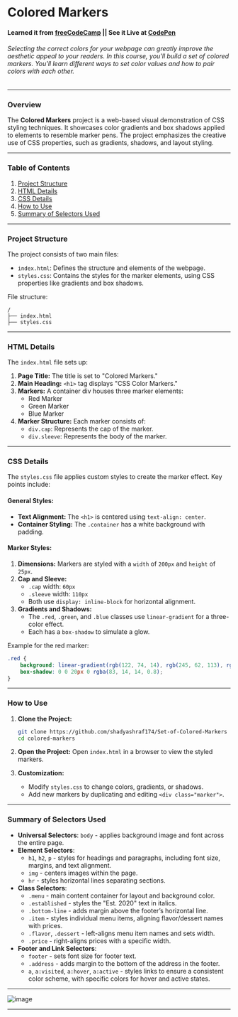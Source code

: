 # **Colored Markers** 
#### Learned it from [freeCodeCamp](https://www.freecodecamp.org/) || See it Live at [CodePen](https://codepen.io/shady-ashraf/pen/dyxEyoZ)
###### Selecting the correct colors for your webpage can greatly improve the aesthetic appeal to your readers. In this course, you'll build a set of colored markers. You'll learn different ways to set color values and how to pair colors with each other.
---
### **Overview**
The **Colored Markers** project is a web-based visual demonstration of CSS styling techniques. It showcases color gradients and box shadows applied to elements to resemble marker pens. The project emphasizes the creative use of CSS properties, such as gradients, shadows, and layout styling.

---

### **Table of Contents**
1. [Project Structure](#project-structure)
2. [HTML Details](#html-details)
3. [CSS Details](#css-details)
4. [How to Use](#how-to-use)
5. [Summary of Selectors Used](#Summary-of-Selectors-Used)

---

### **Project Structure**
The project consists of two main files:
- `index.html`: Defines the structure and elements of the webpage.
- `styles.css`: Contains the styles for the marker elements, using CSS properties like gradients and box shadows.

File structure:
```
/
├── index.html
├── styles.css
```

---

### **HTML Details**
The `index.html` file sets up:
1. **Page Title:** The title is set to "Colored Markers."
2. **Main Heading:** `<h1>` tag displays "CSS Color Markers."
3. **Markers:** A container div houses three marker elements:
    - Red Marker
    - Green Marker
    - Blue Marker
4. **Marker Structure:** Each marker consists of:
    - `div.cap`: Represents the cap of the marker.
    - `div.sleeve`: Represents the body of the marker.

---

### **CSS Details**
The `styles.css` file applies custom styles to create the marker effect. Key points include:

#### General Styles:
- **Text Alignment:** The `<h1>` is centered using `text-align: center`.
- **Container Styling:** The `.container` has a white background with padding.

#### Marker Styles:
1. **Dimensions:** Markers are styled with a `width` of `200px` and `height` of `25px`.
2. **Cap and Sleeve:**
   - `.cap` width: `60px`
   - `.sleeve` width: `110px`
   - Both use `display: inline-block` for horizontal alignment.
3. **Gradients and Shadows:**
   - The `.red`, `.green`, and `.blue` classes use `linear-gradient` for a three-color effect.
   - Each has a `box-shadow` to simulate a glow.

Example for the red marker:
```css
.red {
    background: linear-gradient(rgb(122, 74, 14), rgb(245, 62, 113), rgb(162, 27, 27));
    box-shadow: 0 0 20px 0 rgba(83, 14, 14, 0.8);
}
```

---

### **How to Use**
1. **Clone the Project:**
   ```bash
   git clone https://github.com/shadyashraf174/Set-of-Colored-Markers
   cd colored-markers
   ```
2. **Open the Project:**
   Open `index.html` in a browser to view the styled markers.

3. **Customization:**
   - Modify `styles.css` to change colors, gradients, or shadows.
   - Add new markers by duplicating and editing `<div class="marker">`.

---

### **Summary of Selectors Used**

- **Universal Selectors**: `body` - applies background image and font across the entire page.
- **Element Selectors**:
  - `h1`, `h2`, `p` - styles for headings and paragraphs, including font size, margins, and text alignment.
  - `img` - centers images within the page.
  - `hr` - styles horizontal lines separating sections.
- **Class Selectors**:
  - `.menu` - main content container for layout and background color.
  - `.established` - styles the "Est. 2020" text in italics.
  - `.bottom-line` - adds margin above the footer’s horizontal line.
  - `.item` - styles individual menu items, aligning flavor/dessert names with prices.
  - `.flavor`, `.dessert` - left-aligns menu item names and sets width.
  - `.price` - right-aligns prices with a specific width.
- **Footer and Link Selectors**:
  - `footer` - sets font size for footer text.
  - `.address` - adds margin to the bottom of the address in the footer.
  - `a`, `a:visited`, `a:hover`, `a:active` - styles links to ensure a consistent color scheme, with specific colors for hover and active states.
---

![image](https://github.com/user-attachments/assets/1853fabf-7549-4d26-8f08-566009605e0a)

---
